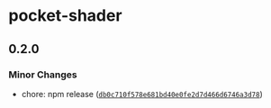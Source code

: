 # pocket-shader

## 0.2.0

### Minor Changes

- chore: npm release ([`db0c710f578e681bd40e0fe2d7d466d6746a3d78`](https://github.com/braebo/pocket-shader/commit/db0c710f578e681bd40e0fe2d7d466d6746a3d78))
